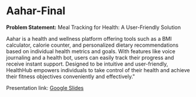 # Aahar-Final

<b>Problem Statement:</b> Meal Tracking for Health: A User-Friendly Solution

Aahar is a health and wellness platform offering tools such as a BMI calculator, calorie counter, and personalized dietary recommendations based on individual health metrics and goals. With features like voice journaling and a health bot, users can easily track their progress and receive instant support. Designed to be intuitive and user-friendly, HealthHub empowers individuals to take control of their health and achieve their fitness objectives conveniently and effectively."

Presentation link: [Google Slides](https://docs.google.com/presentation/d/1pfmCIURnsDwb0GJJ-IuRI46x2f4itYP5V9XKR74Ay-U/edit?usp=sharing)<br>
